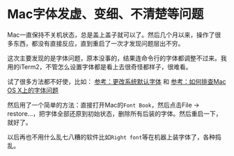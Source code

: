 # Mac字体发虚、变细、不清楚等问题

Mac一直保持不关机状态，总是盖上盖子就可以了。然后几个月以来，操作了很多东西，都没有直接反应，直到重启了一次才发现问题层出不穷。

这次主要发现的是字体问题，原本没事的，结果连命令行的字体都调整不过来。我用的iTerm2，不管怎么设置字体都是看上去很奇怪都样子，很难看。

试了很多方法都不好使，比如：
[参考：更改系统默认字体](https://laoshuterry.gitbooks.io/mac_os_setup_guide/content/3_ChangeDefaultFont.html)
和
[参考：如何排查Mac OS X上的字体问题](https://blogs.adobe.com/CCJKType/2009/08/troubleshoot.html)

然后用了一个简单的方法：直接打开Mac的`Font Book`，然后点击File -> restore...，把字体全部还原到初始状态，删除所有后装的字体。然后重启一下，就好了。

以后再也不用什么乱七八糟的软件比如`Right font`等在机器上装字体了，各种捣乱。